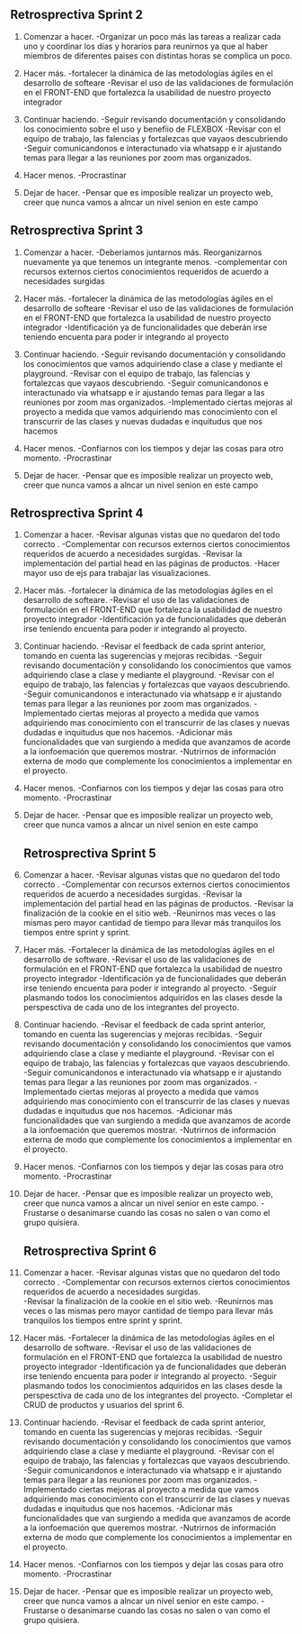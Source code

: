 ## Retrosprectiva Sprint 2

1. Comenzar a hacer.
   -Organizar un poco más las tareas a realizar cada uno y coordinar los días y horarios para reunirnos ya que al haber miembros de diferentes paises con distintas horas se complica un poco.

2. Hacer más.
   -fortalecer la dinámica de las metodologías ágiles en el desarrollo de softeare
   -Revisar el uso de las validaciones de formulación en el FRONT-END que fortalezca la usabilidad de nuestro proyecto integrador

3. Continuar haciendo.
   -Seguir revisando documentación y consolidando los conocimiento sobre el uso y benefiio de FLEXBOX
   -Revisar con el equipo de trabajo, las falencias y fortalezcas que vayaos descubriendo
   -Seguir comunicandonos e interactunado via whatsapp e ir ajustando temas para llegar a las reuniones por zoom mas organizados.

4. Hacer menos.
   -Procrastinar

5. Dejar de hacer.
   -Pensar que es imposible realizar un proyecto web, creer que nunca vamos a alncar un nivel senion en este campo

## Retrosprectiva Sprint 3

1. Comenzar a hacer.
   -Deberiamos juntarnos más. Reorganizarnos nuevamente ya que tenemos un integrante menos.
   -complementar con recursos externos ciertos conocimientos requeridos de acuerdo a necesidades surgidas

2. Hacer más.
   -fortalecer la dinámica de las metodologías ágiles en el desarrollo de softeare
   -Revisar el uso de las validaciones de formulación en el FRONT-END que fortalezca la usabilidad de nuestro proyecto integrador
   -Identificación ya de funcionalidades que deberán irse teniendo encuenta para poder ir integrando al proyecto

3. Continuar haciendo.
   -Seguir revisando documentación y consolidando los conocimientos que vamos adquiriendo clase a clase y mediante el playground.
   -Revisar con el equipo de trabajo, las falencias y fortalezcas que vayaos descubriendo.
   -Seguir comunicandonos e interactunado via whatsapp e ir ajustando temas para llegar a las reuniones por zoom mas organizados.
   -Implementado ciertas mejoras al proyecto a medida que vamos adquiriendo mas conocimiento con el transcurrir de las clases y nuevas dudadas e inquitudus que nos hacemos

4. Hacer menos.
   -Confiarnos con los tiempos y dejar las cosas para otro momento.
   -Procrastinar

5. Dejar de hacer.
   -Pensar que es imposible realizar un proyecto web, creer que nunca vamos a alncar un nivel senion en este campo

## Retrosprectiva Sprint 4

1. Comenzar a hacer.
   -Revisar algunas vistas que no quedaron del todo correcto .
   -Complementar con recursos externos ciertos conocimientos requeridos de acuerdo a necesidades surgidas.
   -Revisar la implementación del partial head en las páginas de productos.
   -Hacer mayor uso de ejs para trabajar las visualizaciones.

2. Hacer más.
   -fortalecer la dinámica de las metodologías ágiles en el desarrollo de softeare.
   -Revisar el uso de las validaciones de formulación en el FRONT-END que fortalezca la usabilidad de nuestro proyecto integrador
   -Identificación ya de funcionalidades que deberán irse teniendo encuenta para poder ir integrando al proyecto.

3. Continuar haciendo.
   -Revisar el feedback de cada sprint anterior, tomando en cuenta las sugerencias y mejoras recibidas.
   -Seguir revisando documentación y consolidando los conocimientos que vamos adquiriendo clase a clase y mediante el playground.
   -Revisar con el equipo de trabajo, las falencias y fortalezcas que vayaos descubriendo.
   -Seguir comunicandonos e interactunado via whatsapp e ir ajustando temas para llegar a las reuniones por zoom mas organizados.
   -Implementado ciertas mejoras al proyecto a medida que vamos adquiriendo mas conocimiento con el transcurrir de las clases y nuevas dudadas e inquitudus que nos hacemos.
   -Adicionar más funcionalidades que van surgiendo a medida que avanzamos de acorde a la ionfoemación que queremos mostrar.
   -Nutrirnos de información externa de modo que complemente los conocimientos a implementar en el proyecto.

4. Hacer menos.
   -Confiarnos con los tiempos y dejar las cosas para otro momento.
   -Procrastinar

5. Dejar de hacer.
   -Pensar que es imposible realizar un proyecto web, creer que nunca vamos a alncar un nivel senion en este campo

   ## Retrosprectiva Sprint 5

6. Comenzar a hacer.
   -Revisar algunas vistas que no quedaron del todo correcto .
   -Complementar con recursos externos ciertos conocimientos requeridos de acuerdo a necesidades surgidas.
   -Revisar la implementación del partial head en las páginas de productos.
   -Revisar la finalización de la cookie en el sitio web.
   -Reunirnos mas veces o las mismas pero mayor cantidad de tiempo para llevar más tranquilos los tiempos entre sprint y sprint.

7. Hacer más.
   -Fortalecer la dinámica de las metodologías ágiles en el desarrollo de software.
   -Revisar el uso de las validaciones de formulación en el FRONT-END que fortalezca la usabilidad de nuestro proyecto integrador
   -Identificación ya de funcionalidades que deberán irse teniendo encuenta para poder ir integrando al proyecto.
   -Seguir plasmando todos los conocimientos adquiridos en las clases desde la perspesctiva de cada uno de los integrantes del proyecto.

8. Continuar haciendo.
   -Revisar el feedback de cada sprint anterior, tomando en cuenta las sugerencias y mejoras recibidas.
   -Seguir revisando documentación y consolidando los conocimientos que vamos adquiriendo clase a clase y mediante el playground.
   -Revisar con el equipo de trabajo, las falencias y fortalezcas que vayaos descubriendo.
   -Seguir comunicandonos e interactunado via whatsapp e ir ajustando temas para llegar a las reuniones por zoom mas organizados.
   -Implementado ciertas mejoras al proyecto a medida que vamos adquiriendo mas conocimiento con el transcurrir de las clases y nuevas dudadas e inquitudus que nos hacemos.
   -Adicionar más funcionalidades que van surgiendo a medida que avanzamos de acorde a la ionfoemación que queremos mostrar.
   -Nutrirnos de información externa de modo que complemente los conocimientos a implementar en el proyecto.

9. Hacer menos.
   -Confiarnos con los tiempos y dejar las cosas para otro momento.
   -Procrastinar

10. Dejar de hacer.
    -Pensar que es imposible realizar un proyecto web, creer que nunca vamos a alncar un nivel senior en este campo.
    -Frustarse o desanimarse cuando las cosas no salen o van como el grupo quisiera.

    ## Retrosprectiva Sprint 6

11. Comenzar a hacer.
    -Revisar algunas vistas que no quedaron del todo correcto .
    -Complementar con recursos externos ciertos conocimientos requeridos de acuerdo a necesidades surgidas.  
    -Revisar la finalización de la cookie en el sitio web.
    -Reunirnos mas veces o las mismas pero mayor cantidad de tiempo para llevar más tranquilos los tiempos entre sprint y sprint.

12. Hacer más.
    -Fortalecer la dinámica de las metodologías ágiles en el desarrollo de software.
    -Revisar el uso de las validaciones de formulación en el FRONT-END que fortalezca la usabilidad de nuestro proyecto integrador
    -Identificación ya de funcionalidades que deberán irse teniendo encuenta para poder ir integrando al proyecto.
    -Seguir plasmando todos los conocimientos adquiridos en las clases desde la perspesctiva de cada uno de los integrantes del proyecto.
    -Completar el CRUD de productos y usuarios del sprint 6.

13. Continuar haciendo.
    -Revisar el feedback de cada sprint anterior, tomando en cuenta las sugerencias y mejoras recibidas.
    -Seguir revisando documentación y consolidando los conocimientos que vamos adquiriendo clase a clase y mediante el playground.
    -Revisar con el equipo de trabajo, las falencias y fortalezcas que vayaos descubriendo.
    -Seguir comunicandonos e interactunado via whatsapp e ir ajustando temas para llegar a las reuniones por zoom mas organizados.
    -Implementado ciertas mejoras al proyecto a medida que vamos adquiriendo mas conocimiento con el transcurrir de las clases y nuevas dudadas e inquitudus que nos hacemos.
    -Adicionar más funcionalidades que van surgiendo a medida que avanzamos de acorde a la ionfoemación que queremos mostrar.
    -Nutrirnos de información externa de modo que complemente los conocimientos a implementar en el proyecto.

14. Hacer menos.
    -Confiarnos con los tiempos y dejar las cosas para otro momento.
    -Procrastinar

15. Dejar de hacer.
    -Pensar que es imposible realizar un proyecto web, creer que nunca vamos a alncar un nivel senior en este campo.
    -Frustarse o desanimarse cuando las cosas no salen o van como el grupo quisiera.
